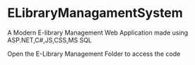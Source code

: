 # ELibraryManagamentSystem
A Modern E-library Management Web Application made using ASP.NET,C#,JS,CSS,MS SQL

Open the E-Library Management Folder to access the code
